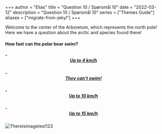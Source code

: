 +++
author = "Elias"
title = "Question 10 / Spørsmål 10"
date = "2022-03-12"
description = "Question 10 / Spørsmål 10"
series = ["Themes Guide"]
aliases = ["migrate-from-jekyl"]
+++

Welcome to the center of the Arboretum, which represents the north pole! Here we have a question about the arctic and species found there!

#### How fast can the polar bear swim?

##### - <center> [Up to 4 km/h](https://biodivgame.github.io/archive/question-1_10_false/wrong-answer/) </center>
##### - <center> [They can't swim!](https://biodivgame.github.io/archive/question-1_10_false/wrong-answer/) </center>
##### - <center> [Up to 10 km/h](https://biodivgame.github.io/archive/question-1_10_correct/right-answer/) </center>
##### - <center> [Up to 15 km/h](https://biodivgame.github.io/archive/question-1_10_false/wrong-answer/) </center>


![Thereisimagetest123](/img/north-pole.jpg)	